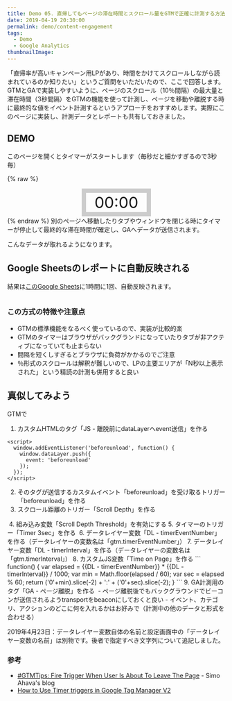 ```yaml
---
title: Demo 05. 直帰してもページの滞在時間とスクロール量をGTMで正確に計測する方法
date: 2019-04-19 20:30:00
permalink: demo/content-engagement
tags:
  - Demo
  - Google Analytics
thumbnailImage: 
---
```


「直帰率が高いキャンペーン用LPがあり、時間をかけてスクロールしながら読まれているのか知りたい」というご質問をいただいたので、ここで回答します。
GTMとGAで実装しやすいように、ページのスクロール（10％間隔）の最大量と滞在時間（3秒間隔）をGTMの機能を使って計測し、ページを移動や離脱する時に最終的な値をイベント計測するというアプローチをおすすめします。実際にこのページに実装し、計測データとレポートも共有しておきました。

<!-- more -->

## DEMO

このページを開くとタイマーがスタートします（毎秒だと細かすぎるので3秒毎）

{% raw %}
<div id="timer" style="margin-right:auto;margin-left:auto;width:140px;border:10px solid #ccc;text-align:center;font-size:36px">00:00</div>
{% endraw %}
別のページへ移動したりタブやウィンドウを閉じる時にタイマーが停止して最終的な滞在時間が確定し、GAへデータが送信されます。

こんなデータが取れるようになります。
<img src="//res.cloudinary.com/mak00s/f_auto,w_auto:200:800/demo-scrolldepth-report" alt="" sizes="100vw" />

## Google Sheetsのレポートに自動反映される

結果は[このGoogle Sheets](https://docs.google.com/spreadsheets/d/1pvFWLc_07BDMdV7zL8CDiz2140Y4tG_puJfwZNbJ_mA/edit#gid=1115641289)に1時間に1回、自動反映されます。

<a href="https://docs.google.com/spreadsheets/d/1pvFWLc_07BDMdV7zL8CDiz2140Y4tG_puJfwZNbJ_mA/edit#gid=1115641289"><img src="//res.cloudinary.com/mak00s/f_auto,w_auto:200:800/demo-scrolldepth-report-gs" alt="" sizes="100vw" /></a>

### この方式の特徴や注意点
- GTMの標準機能をなるべく使っているので、実装が比較的楽
- GTMのタイマーはブラウザがバックグランドになっていたりタブが非アクティブになっていても止まらない
- 間隔を短くしすぎるとブラウザに負荷がかかるのでご注意
- ％形式のスクロールは解釈が難しいので、LPの主要エリアが「N秒以上表示された」という精読の計測も併用すると良い

## 真似してみよう
GTMで
1. カスタムHTMLのタグ「JS - 離脱前にdataLayerへevent送信」を作る
```
<script>
  window.addEventListener('beforeunload', function() {
    window.dataLayer.push({
	  event: 'beforeunload'
	});
  });
</script>
```
2. そのタグが送信するカスタムイベント「beforeunload」を受け取るトリガー「beforeunload」を作る
3. スクロール距離のトリガー「Scroll Depth」を作る
<img src="//res.cloudinary.com/mak00s/f_auto,w_auto:200:800/gtm-trigger-scrolldepth" alt="" sizes="100vw" />
4. 組み込み変数「Scroll Depth Threshold」を有効にする
5. タイマーのトリガー「Timer 3sec」を作る
<img src="//res.cloudinary.com/mak00s/f_auto,w_auto:200:800/gtm-trigger-timer" alt="" sizes="100vw" />
6. データレイヤー変数「DL - timerEventNumber」を作る（データレイヤーの変数名は「gtm.timerEventNumber」）
7. データレイヤー変数「DL - timerInterval」を作る（データレイヤーの変数名は「gtm.timerInterval」）
8. カスタムJS変数「Time on Page」を作る
```
function() {
  var elapsed = {{DL - timerEventNumber}} * {{DL - timerInterval}} / 1000;
  var min = Math.floor(elapsed / 60);
  var sec = elapsed % 60;
  return ('0'+min).slice(-2) + ':' + ('0'+sec).slice(-2);
}
```
9. GA計測用のタグ「GA - ページ離脱」を作る
<img src="//res.cloudinary.com/mak00s/f_auto,w_auto:200:800/gtm-tag-beforeunload" alt="" sizes="100vw" />
- ページ離脱後でもバックグラウンドでビーコンが送信されるようtransportをbeaconにしておくと良い
- イベント、カテゴリ、アクションのどこに何を入れるかはお好みで（計測中の他のデータと形式を合わせる）

2019年4月23日：データレイヤー変数自体の名前と設定画面中の「データレイヤー変数の名前」は別物です。後者で指定すべき文字列について追記しました。

### 参考
- [#GTMTips: Fire Trigger When User Is About To Leave The Page](https://www.simoahava.com/analytics/fire-trigger-when-user-about-to-leave-page/) - Simo Ahava's blog
- [How to Use Timer triggers in Google Tag Manager V2](https://www.clickinsight.ca/blog/timer-triggers-google-tag-manager-v2)
